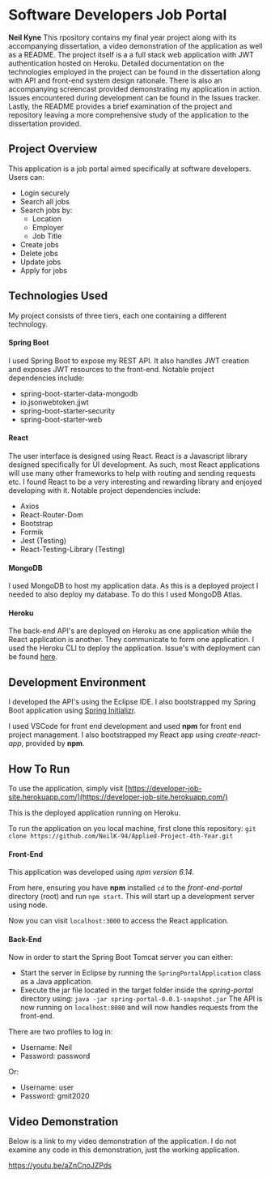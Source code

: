 
# Software Developers Job Portal
**Neil Kyne**
This rpository contains my final year project along with its accompanying dissertation, a video demonstration of the application as well as a README. The project itself is a a full stack web application with JWT authentication hosted on Heroku. Detailed documentation on the technologies employed in the project can be found in the dissertation along with API and front-end system design rationale. There is also an accompanying screencast provided demonstrating my application in action. Issues encountered during development can be found in the Issues tracker. Lastly, the README provides a brief examination of the project and  repository leaving a more comprehensive study of the application to the dissertation provided.

## Project Overview
This application is a job portal aimed specifically at software developers. Users can:
- Login securely	
- Search all jobs
- Search jobs by:
	- Location
	- Employer
	- Job Title
- Create jobs
- Delete jobs
- Update jobs
- Apply for jobs

## Technologies Used
My project consists of three tiers, each one containing a different technology.
#### Spring Boot
I used Spring Boot to expose my REST API. It also handles JWT creation and exposes JWT resources to the front-end. Notable project dependencies include: 

- spring-boot-starter-data-mongodb
- io.jsonwebtoken.jjwt
- spring-boot-starter-security
- spring-boot-starter-web

#### React
The user interface is designed using React. React is a Javascript library designed specifically for UI development. As such, most React applications will use many other frameworks to help with routing and sending requests etc. I found React to be a very interesting and rewarding library and enjoyed developing with it. Notable project dependencies include: 

- Axios
- React-Router-Dom
- Bootstrap
- Formik
- Jest (Testing)
- React-Testing-Library (Testing)

#### MongoDB
I used MongoDB to host my application data. As this is a deployed project I needed to also deploy my database. To do this I used MongoDB Atlas.

#### Heroku
The back-end API's are deployed on Heroku as one application while the React application is another. They communicate to form one application. I used the Heroku CLI to deploy the application. Issue's with deployment can be found [here]([https://github.com/NeilK-94/Applied-Project-4th-Year/issues?q=is%3Aissue+is%3Aclosed]).

## Development Environment
I developed the API's using the Eclipse IDE. I also bootstrapped my Spring Boot application using [Spring Initializr]([https://start.spring.io/](https://start.spring.io/)).

I used VSCode for front end development and used **npm** for front end project management. I also bootstrapped my React app using *create-react-app*, provided by **npm**.

## How To Run
To use the application, simply visit [https://developer-job-site.herokuapp.com/](https://developer-job-site.herokuapp.com/)

This is the deployed application running on Heroku.

To run the application on you local machine, first clone this repository:
`git clone https://github.com/NeilK-94/Applied-Project-4th-Year.git` 
#### Front-End 
This application was developed using *npm version 6.14*.

From here, ensuring you have **npm** installed `cd` to the *front-end-portal* directory (root) and run `npm start`. This will start up a development server using node.

Now you can visit `localhost:3000` to access the React application.
  
  #### Back-End
  Now in order to start the Spring Boot Tomcat server you can either:
  - Start the server in Eclipse by running the `SpringPortalApplication` class as a Java application.
  - Execute the jar file located in the target folder inside the *spring-portal* directory using: `java -jar spring-portal-0.0.1-snapshot.jar`
The API is now running on `localhost:8080` and will now handles requests from the front-end.

There are two profiles to log in:
 - Username: Neil
 - Password: password   

Or:
 - Username: user
 - Password: gmit2020


## Video Demonstration
Below is a link to my video demonstration of the application. I do not examine any code in this demonstration, just the working application.

https://youtu.be/aZnCnoJZPds
